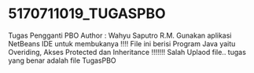 # 5170711019_TUGASPBO
Tugas Pengganti PBO
Author : Wahyu Saputro R.M.
Gunakan aplikasi NetBeans IDE untuk membukanya
!!!! File ini berisi Program Java yaitu Overiding, Akses Protected dan Inheritance
!!!!!!! Salah Uplaod file.. tugas yang benar adalah file TugasPBO
